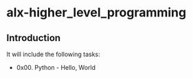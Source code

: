 # alx-higher_level_programming

## Introduction
It will include the following tasks:
* 0x00. Python - Hello, World
